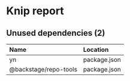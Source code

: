 # Knip report

## Unused dependencies (2)

| Name                  | Location     |
|:----------------------|:-------------|
| yn                    | package.json |
| @backstage/repo-tools | package.json |

